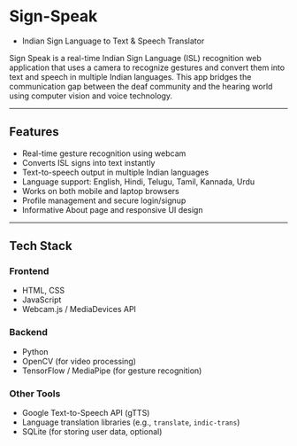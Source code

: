 # Sign-Speak
- Indian Sign Language to Text & Speech Translator

Sign Speak is a real-time Indian Sign Language (ISL) recognition web application that uses a camera to recognize gestures and convert them into text and speech in multiple Indian languages. This app bridges the communication gap between the deaf community and the hearing world using computer vision and voice technology.

---

##  Features

-  Real-time gesture recognition using webcam
-  Converts ISL signs into text instantly
-  Text-to-speech output in multiple Indian languages
-  Language support: English, Hindi, Telugu, Tamil, Kannada, Urdu
-  Works on both mobile and laptop browsers
-  Profile management and secure login/signup
-  Informative About page and responsive UI design

---

## Tech Stack

###  Frontend
- HTML, CSS
- JavaScript
- Webcam.js / MediaDevices API

###  Backend
- Python
- OpenCV (for video processing)
- TensorFlow / MediaPipe (for gesture recognition)
  
###  Other Tools
- Google Text-to-Speech API (gTTS)
- Language translation libraries (e.g., `translate`, `indic-trans`)
- SQLite (for storing user data, optional)

